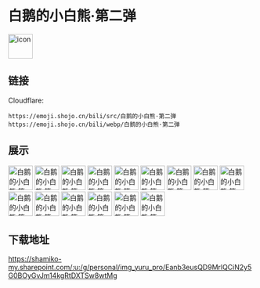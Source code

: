 # 白鹅的小白熊·第二弹
<img src="https://emoji.shojo.cn/bili/src/白鹅的小白熊·第二弹/icon.png" width="50" height="50" alt="icon">

## 链接
Cloudflare:
```
https://emoji.shojo.cn/bili/src/白鹅的小白熊·第二弹
https://emoji.shojo.cn/bili/webp/白鹅的小白熊·第二弹
```
## 展示
<img src="https://emoji.shojo.cn/bili/src/白鹅的小白熊·第二弹/白鹅的小白熊·第二弹-思考.png" width="50" height="50" alt="白鹅的小白熊·第二弹-思考">
<img src="https://emoji.shojo.cn/bili/src/白鹅的小白熊·第二弹/白鹅的小白熊·第二弹-点赞.png" width="50" height="50" alt="白鹅的小白熊·第二弹-点赞">
<img src="https://emoji.shojo.cn/bili/src/白鹅的小白熊·第二弹/白鹅的小白熊·第二弹-憨笑.png" width="50" height="50" alt="白鹅的小白熊·第二弹-憨笑">
<img src="https://emoji.shojo.cn/bili/src/白鹅的小白熊·第二弹/白鹅的小白熊·第二弹-酸了.png" width="50" height="50" alt="白鹅的小白熊·第二弹-酸了">
<img src="https://emoji.shojo.cn/bili/src/白鹅的小白熊·第二弹/白鹅的小白熊·第二弹-ok.png" width="50" height="50" alt="白鹅的小白熊·第二弹-ok">
<img src="https://emoji.shojo.cn/bili/src/白鹅的小白熊·第二弹/白鹅的小白熊·第二弹-喜欢.png" width="50" height="50" alt="白鹅的小白熊·第二弹-喜欢">
<img src="https://emoji.shojo.cn/bili/src/白鹅的小白熊·第二弹/白鹅的小白熊·第二弹-鬼混.png" width="50" height="50" alt="白鹅的小白熊·第二弹-鬼混">
<img src="https://emoji.shojo.cn/bili/src/白鹅的小白熊·第二弹/白鹅的小白熊·第二弹-再见.png" width="50" height="50" alt="白鹅的小白熊·第二弹-再见">
<img src="https://emoji.shojo.cn/bili/src/白鹅的小白熊·第二弹/白鹅的小白熊·第二弹-吐了.png" width="50" height="50" alt="白鹅的小白熊·第二弹-吐了">
<img src="https://emoji.shojo.cn/bili/src/白鹅的小白熊·第二弹/白鹅的小白熊·第二弹-诱惑.png" width="50" height="50" alt="白鹅的小白熊·第二弹-诱惑">
<img src="https://emoji.shojo.cn/bili/src/白鹅的小白熊·第二弹/白鹅的小白熊·第二弹-可怜.png" width="50" height="50" alt="白鹅的小白熊·第二弹-可怜">
<img src="https://emoji.shojo.cn/bili/src/白鹅的小白熊·第二弹/白鹅的小白熊·第二弹-biubiu.png" width="50" height="50" alt="白鹅的小白熊·第二弹-biubiu">
<img src="https://emoji.shojo.cn/bili/src/白鹅的小白熊·第二弹/白鹅的小白熊·第二弹-吃瓜.png" width="50" height="50" alt="白鹅的小白熊·第二弹-吃瓜">
<img src="https://emoji.shojo.cn/bili/src/白鹅的小白熊·第二弹/白鹅的小白熊·第二弹-疑问.png" width="50" height="50" alt="白鹅的小白熊·第二弹-疑问">
<img src="https://emoji.shojo.cn/bili/src/白鹅的小白熊·第二弹/白鹅的小白熊·第二弹-吓到.png" width="50" height="50" alt="白鹅的小白熊·第二弹-吓到">

## 下载地址

https://shamiko-my.sharepoint.com/:u:/g/personal/img_yuru_pro/Eanb3eusQD9MrlQCiN2y5G0BOyGvJm14kgRtDXTSw8wtMg